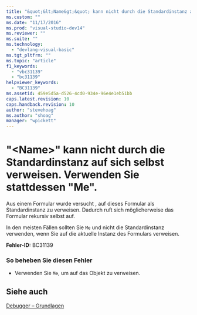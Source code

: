 ```yaml
---
title: "&quot;&lt;Name&gt;&quot; kann nicht durch die Standardinstanz auf sich selbst verweisen. Verwenden Sie stattdessen &quot;Me&quot;. | Microsoft Docs"
ms.custom: ""
ms.date: "11/17/2016"
ms.prod: "visual-studio-dev14"
ms.reviewer: ""
ms.suite: ""
ms.technology: 
  - "devlang-visual-basic"
ms.tgt_pltfrm: ""
ms.topic: "article"
f1_keywords: 
  - "vbc31139"
  - "bc31139"
helpviewer_keywords: 
  - "BC31139"
ms.assetid: 459e5d5a-d526-4cd0-934e-96e4e1eb51bb
caps.latest.revision: 10
caps.handback.revision: 10
author: "stevehoag"
ms.author: "shoag"
manager: "wpickett"
---
```

# &quot;&lt;Name&gt;&quot; kann nicht durch die Standardinstanz auf sich selbst verweisen. Verwenden Sie stattdessen &quot;Me&quot;.
Aus einem Formular wurde versucht , auf dieses Formular als Standardinstanz zu verweisen. Dadurch ruft sich möglicherweise das Formular rekursiv selbst auf.  
  
 In den meisten Fällen sollten Sie `Me` und nicht die Standardinstanz verwenden, wenn Sie auf die aktuelle Instanz des Formulars verweisen.  
  
 **Fehler\-ID:** BC31139  
  
### So beheben Sie diesen Fehler  
  
-   Verwenden Sie `Me`, um auf das Objekt zu verweisen.  
  
## Siehe auch  
 [Debugger – Grundlagen](/visual-studio/debugger/debugger-basics)
